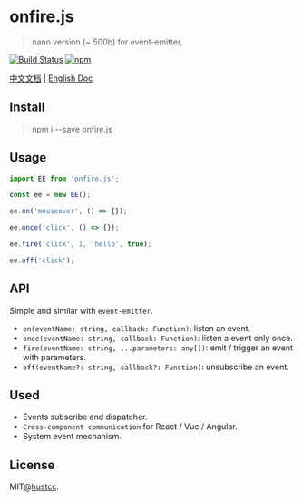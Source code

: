 # onfire.js

> nano version (~ 500b) for event-emitter.

[![Build Status](https://travis-ci.org/hustcc/onfire.js.svg?branch=master)](https://travis-ci.org/hustcc/onfire.js)
[![npm](https://img.shields.io/npm/v/onfire.js.svg)](https://www.npmjs.com/package/onfire.js)


[中文文档](./README_zh.md) | [English Doc](./README.md)


## Install

> npm i --save onfire.js



## Usage

```js
import EE from 'onfire.js';

const ee = new EE();

ee.on('mouseover', () => {});

ee.once('click', () => {});

ee.fire('click', 1, 'hello', true);

ee.off('click');
```



## API

Simple and similar with `event-emitter`.


 - `on(eventName: string, callback: Function)`: listen an event.
 - `once(eventName: string, callback: Function)`: listen a event only once.
 - `fire(eventName: string, ...parameters: any[])`: emit / trigger an event with parameters.
 - `off(eventName?: string, callback?: Function)`: unsubscribe an event.



## Used

 - Events subscribe and dispatcher.
 - `Cross-component communication` for React / Vue / Angular.
 - System event mechanism.



## License

MIT@[hustcc](https://github.com/hustcc).

